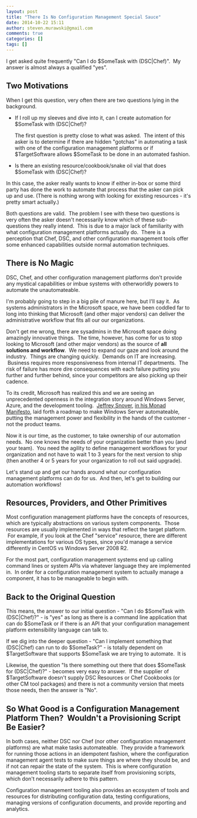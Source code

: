 ```yaml
---
layout: post
title: "There Is No Configuration Management Special Sauce"
date: 2014-10-22 15:11
author: steven.murawski@gmail.com
comments: true
categories: []
tags: []
---
```



I get asked quite frequently "Can I do $SomeTask with (DSC|Chef)". &nbsp;My answer is almost always a qualified "yes".


## Two Motivations

<p dir="ltr">When I get this question, very often there are two questions lying in the background. &nbsp;


*   If I roll up my sleeves and dive into it, can I create automation for $SomeTask with (DSC|Chef)?<p dir="ltr">The first question is pretty close to what was asked. &nbsp;The intent of this asker is to determine if there are hidden "gotchas" in automating a task with one of the configuration management platforms or if $TargetSoftware allows $SomeTask to be done in an automated fashion.


*   Is there an existing resource/cookbook/snake oil vial that does $SomeTask with (DSC|Chef)?

In this case, the asker really wants to know if either in-box or some third party has done the work to automate that process that the asker can pick up and use. (There is nothing wrong with looking for existing resources - it's pretty smart actually.)


Both questions are valid. &nbsp;The problem I see with these two questions is very often the asker doesn't necessarily know which of these sub-questions they really intend. &nbsp;This is due to a major lack of familiarity with what configuration management platforms actually do. &nbsp;There is a perception that Chef, DSC, and other configuration management tools offer some enhanced capabilities outside normal automation techniques.


## There is No Magic



DSC, Chef, and other configuration management platforms don't provide any mystical capabilities or imbue systems with otherworldly powers to automate the unautomateable. &nbsp;


I'm probably going to step in a big pile of manure here, but I'll say it. &nbsp;As systems administrators in the Microsoft space, we have been coddled far to long into thinking that Microsoft (and other major vendors) can deliver the administrative workflow that fits all our our organizations. &nbsp;


Don't get me wrong, there are sysadmins in the Microsoft space doing amazingly innovative things. &nbsp;The time, however, has come for us to stop looking to Microsoft (and other major vendors) as the source of **all solutions and workflow**. &nbsp;We need to expand our gaze and look around the industry. &nbsp;Things are changing quickly. &nbsp;Demands on IT are increasing. &nbsp;Business requires more responsiveness from internal IT departments. &nbsp;The risk of failure has more dire consequences with each failure putting you further and further behind, since your competitors are also picking up their cadence.


To its credit, Microsoft has realized this and we are seeing an unprecedented openness in the integration story around Windows Server, Azure, and the development tooling. &nbsp;[Jeffrey Snover](https://twitter.com/jsnover), [in his Monad Manifesto](http://www.jsnover.com/blog/2011/10/01/monad-manifesto/), laid forth a roadmap to make Windows Server automateable, putting the management power and flexibility in the hands of the customer - not the product teams.


Now it is our time, as the customer, to take ownership of our automation needs. &nbsp;No one knows the needs of your organization better than you (and your team). &nbsp;You need the agility to define management workflows for your organization and not have to wait 1 to 3 years for the next version to ship (then another 4 or 5 years for your organization to roll out said upgrade). &nbsp;


Let's stand up and get our hands around what our configuration management platforms can do for us. &nbsp;And then, let's get to building our automation workflows!


## Resources, Providers, and Other Primitives

<p dir="ltr">Most configuration management platforms have the concepts of resources, which are typically abstractions on various system components. &nbsp;Those resources are usually implemented in ways that reflect the target platform. &nbsp;For example, if you look at the Chef "service" resource, there are different implementations for various OS types, since you'd manage a service differently in CentOS vs Windows Server 2008 R2.&nbsp;


For the most part, configuration management systems end up calling command lines or system APIs via whatever language they are implemented in. &nbsp;In order for a configuration management system to actually manage a component, it has to be manageable to begin with.


## Back to the Original Question



This means, the answer to our initial question - "Can I do $SomeTask with (DSC|Chef)?" - is "yes" as long as there is a command line application that can do $SomeTask or if there is an API that your configuration management platform extensibility language can talk to.


If we dig into the deeper question - "Can I implement something that (DSC|Chef) can run to do $SomeTask?" - is totally dependent on $TargetSoftware that supports $SomeTask we are trying to automate. &nbsp;It is&nbsp;


Likewise, the question "Is there something out there that does $SomeTask for (DSC|Chef)?" - becomes very easy to answer. &nbsp;If the supplier of $TargetSoftware doesn't supply DSC Resources or Chef Cookbooks (or other CM tool packages) and there is not a community version that meets those needs, then the answer is "No".


## So What Good is a Configuration Management Platform Then? &nbsp;Wouldn't a Provisioning Script Be Easier?



In both cases, neither DSC nor Chef (nor other configuration management platforms) are what make tasks automateable. &nbsp;They provide a framework for running those actions in an idempotent fashion, where the configuration management agent tests to make sure things are where they should be, and if not can repair the state of the system. &nbsp;This is where configuration management tooling starts to separate itself from provisioning scripts, which don't necessarily adhere to this pattern.


Configuration management tooling also provides an ecosystem of tools and resources for distributing configuration data, testing configurations, managing versions of configuration documents, and provide reporting and analytics.


